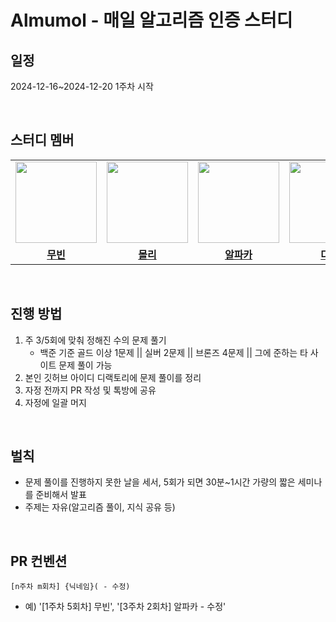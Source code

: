 # Almumol - 매일 알고리즘 인증 스터디

## 일정

2024-12-16~2024-12-20 1주차 시작

<br/>

## 스터디 멤버

<table>
 <tr>
   <td align="center"><a href="https://github.com/hjk0761"><img src="https://avatars.githubusercontent.com/u/80106238?v=4" width="130px;" alt=""></a></td>
   <td align="center"><a href="https://github.com/jminkkk"><img src="https://avatars.githubusercontent.com/u/102847513?v=4" width="130px;" alt=""></a></td>
   <td align="center"><a href="https://github.com/slimsha2dy"><img src="https://avatars.githubusercontent.com/u/99064014?v=4" width="130px;" alt=""></a></td>
   <td align="center"><a href="https://github.com/ikjo39"><img src="https://avatars.githubusercontent.com/u/70360890?v=4" width="130px;" alt=""></a></td>
   <td align="center"><a href="https://github.com/nak-honest"><img src="https://avatars.githubusercontent.com/u/95845037?v=4" width="130px;" alt=""></a></td>
   <td align="center"><a href="https://github.com/hyxrxn"><img src="https://avatars.githubusercontent.com/u/89867757?v=4" width="130px;" alt=""></a></td>
   <td align="center"><a href="https://github.com/robinjoon"><img src="https://avatars.githubusercontent.com/u/45223837?v=4" width="130px;" alt=""></a></td>
  </tr>
  <tr>
    <td align="center"><a href="https://github.com/hjk0761"><b>무빈</b></a></td>
    <td align="center"><a href="https://github.com/jminkkk"><b>몰리</b></a></td>
    <td align="center"><a href="https://github.com/slimsha2dy"><b>알파카</b></a></td>
    <td align="center"><a href="https://github.com/ikjo39"><b>다온</b></a></td>
    <td align="center"><a href="https://github.com/nak-honest"><b>낙낙</b></a></td>
    <td align="center"><a href="https://github.com/hyxrxn"><b>아토</b></a></td>
    <td align="center"><a href="https://github.com/robinjoon"><b>로빈</b></a></td>
  </tr>
</table>

<br/>

## 진행 방법

1. 주 3/5회에 맞춰 정해진 수의 문제 풀기
    - 백준 기준 골드 이상 1문제 || 실버 2문제 || 브론즈 4문제 || 그에 준하는 타 사이트 문제 풀이 가능
2. 본인 깃허브 아이디 디랙토리에 문제 풀이를 정리
3. 자정 전까지 PR 작성 및 톡방에 공유
4. 자정에 일괄 머지

<br/>

## 벌칙

- 문제 풀이를 진행하지 못한 날을 세서, 5회가 되면 30분~1시간 가량의 짧은 세미나를 준비해서 발표
- 주제는 자유(알고리즘 풀이, 지식 공유 등)

<br/>

## PR 컨벤션

`[n주차 m회차] {닉네임}( - 수정)`

- 예) '[1주차 5회차] 무빈', '[3주차 2회차] 알파카 - 수정'
